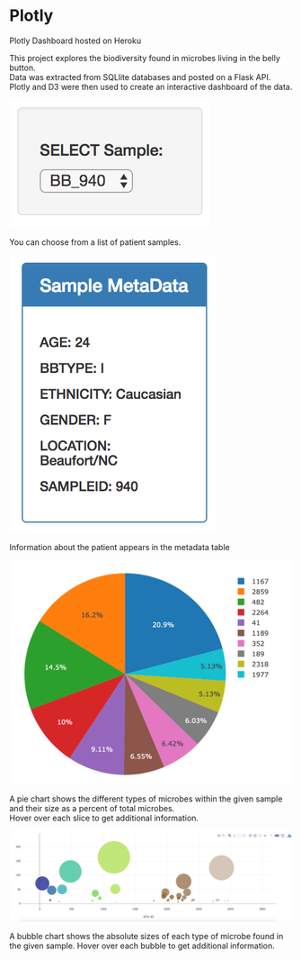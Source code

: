 # Plotly
Plotly Dashboard hosted on Heroku


This project explores the biodiversity found in microbes living in the belly button.  
Data was extracted from SQLlite databases and posted on a Flask API.
Plotly and D3 were then used to create an interactive dashboard of the data.

![biodiversity](Images/dropdown.png)

You can choose from a list of patient samples.

![biodiversity](Images/metadata.png)

Information about the patient appears in the metadata table

![biodiversity](Images/pie_chart.png)

A pie chart shows the different types of microbes within the given sample and their size as a percent of total microbes.  
Hover over each slice to get additional information.

![biodiversity](Images/bubble_chart.png)

A bubble chart shows the absolute sizes of each type of microbe found in the given sample.
Hover over each bubble to get additional information.
